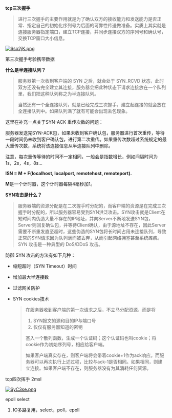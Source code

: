 **tcp三次握手**

> 进行三次握手的主要作用就是为了确认双方的接收能力和发送能力是否正常、指定自己的初始化序列号为后面的可靠性传送做准备。实质上其实就是连接服务器指定端口，建立TCP连接，并同步连接双方的序列号和确认号，交换TCP窗口大小信息。

[![6so2jK.png](https://s3.ax1x.com/2021/03/16/6so2jK.png)](https://imgtu.com/i/6so2jK)

第三次握手考验携带数据

**什么是半连接队列？**

> 服务器第一次收到客户端的 SYN 之后，就会处于 SYN_RCVD 状态，此时双方还没有完全建立其连接，服务器会把此种状态下请求连接放在一个队列里，我们把这种队列称之为半连接队列。
>
> 当然还有一个全连接队列，就是已经完成三次握手，建立起连接的就会放在全连接队列中。如果队列满了就有可能会出现丢包现象。

这里在补充一点关于SYN-ACK 重传次数的问题：

服务器发送完SYN-ACK包，如果未收到客户确认包，服务器进行首次重传，等待一段时间仍未收到客户确认包，进行第二次重传。如果重传次数超过系统规定的最大重传次数，系统将该连接信息从半连接队列中删除。

注意，每次重传等待的时间不一定相同，一般会是指数增长，例如间隔时间为 1s，2s，4s，8s…

**ISN = M + F(localhost, localport, remotehost, remoteport).**

**M**是一个计时器，这个计时器每隔4毫秒加1。



**SYN攻击是什么？**

> 服务器端的资源分配是在二次握手时分配的，而客户端的资源是在完成三次握手时分配的，所以服务器容易受到SYN洪泛攻击。SYN攻击就是Client在短时间内伪造大量不存在的IP地址，并向Server不断地发送SYN包，Server则回复确认包，并等待Client确认，由于源地址不存在，因此Server需要不断重发直至超时，这些伪造的SYN包将长时间占用未连接队列，导致正常的SYN请求因为队列满而被丢弃，从而引起网络拥塞甚至系统瘫痪。SYN 攻击是一种典型的 DoS/DDoS 攻击。



防御 SYN 攻击的方法有如下几种：

- 缩短超时（SYN Timeout）时间

- 增加最大半连接数

- 过滤网关防护

- SYN cookies技术

  > 在服务器收到客户端的第一次请求之后，不立马分配资源，而是将
  >
  > 1. SYN报文的源和目的IP与端口号
  > 2. 仅仅有服务器知道的密钥
  >
  > 塞入一个散列函数，生成一个认证码；这个认证码也叫cookie；将cookie作为初始序列号，相应给客户端。
  >
  > 如果客户端真实存在，则客户端将会带着cookie+1作为ack响应。而服务器可以再次执行上述过程，比较与ack-1是否相同。如果相同，则建立连接。如果客户端不存在，则服务器没有为其消耗任何资源。

  

tcp四次挥手 2msl

[![6yC3se.png](https://s3.ax1x.com/2021/03/16/6yC3se.png)](https://imgtu.com/i/6yC3se)

epoll select





1. IO多路复用，select，poll，epoll